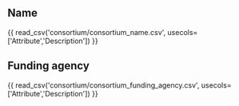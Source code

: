 ## Name

{{ read_csv('consortium/consortium_name.csv', usecols=['Attribute','Description']) }}

## Funding agency

{{ read_csv('consortium/consortium_funding_agency.csv', usecols=['Attribute','Description']) }}
